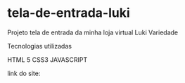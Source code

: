 # tela-de-entrada-luki
 Projeto tela de entrada da minha loja virtual Luki Variedade

 
Tecnologias utilizadas 

HTML 5
CSS3
JAVASCRIPT

link do site: <a href="https://diegoalmeidaramos.github.io/tela-de-entrada-luki/" >